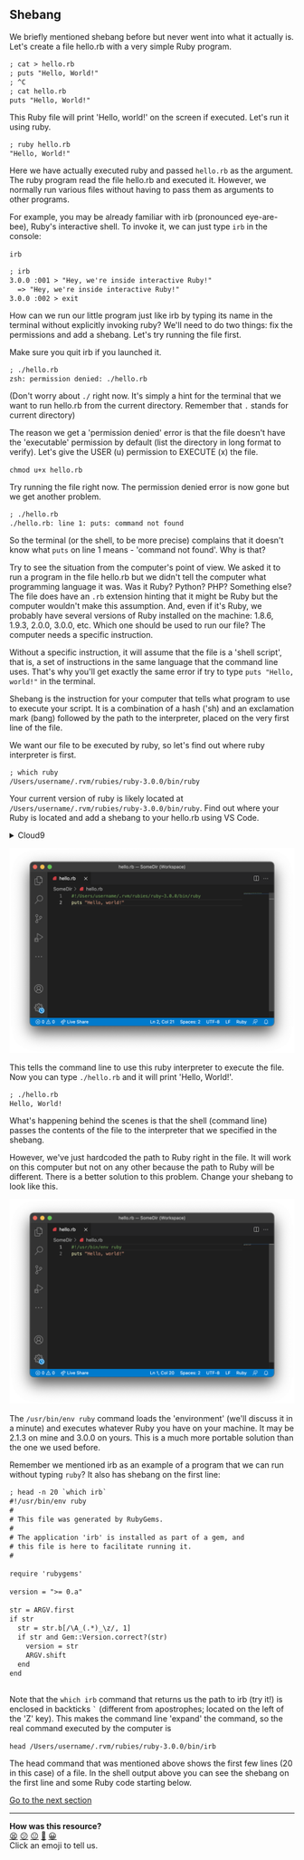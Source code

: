 ## Shebang
We briefly mentioned shebang before but never went into what it actually is. Let's create a file hello.rb with a very simple Ruby program.

```shell
; cat > hello.rb
; puts "Hello, World!"
; ^C
; cat hello.rb
puts "Hello, World!"

```

This Ruby file will print 'Hello, world!' on the screen if executed. Let's run it using ruby.

```shell
; ruby hello.rb
"Hello, World!"

```

Here we have actually executed ruby and passed `hello.rb` as the argument. The ruby program read the file hello.rb and executed it. However, we normally run various files without having to pass them as arguments to other programs.

For example, you may be already familiar with irb (pronounced eye-are-bee), Ruby's interactive shell. To invoke it, we can just type `irb` in the console:

`irb`

```shell
; irb
3.0.0 :001 > "Hey, we're inside interactive Ruby!"
  => "Hey, we're inside interactive Ruby!"
3.0.0 :002 > exit

```

How can we run our little program just like irb by typing its name in the terminal without explicitly invoking ruby? We'll need to do two things: fix the permissions and add a shebang. Let's try running the file first.

Make sure you quit irb if you launched it.

```shell
; ./hello.rb
zsh: permission denied: ./hello.rb

```

(Don't worry about `./` right now. It's simply a hint for the terminal that we want to run hello.rb from the current directory. Remember that `.` stands for current directory)

The reason we get a 'permission denied' error is that the file doesn't have the 'executable' permission by default (list the directory in long format to verify). Let's give the USER (u) permission to EXECUTE (x) the file.

`chmod u+x hello.rb`

Try running the file right now. The permission denied error is now gone but we get another problem.

```shell
; ./hello.rb
./hello.rb: line 1: puts: command not found

```

So the terminal (or the shell, to be more precise) complains that it doesn't know what `puts` on line 1 means - 'command not found'. Why is that?

Try to see the situation from the computer's point of view. We asked it to run a program in the file hello.rb but we didn't tell the computer what programming language it was. Was it Ruby? Python? PHP? Something else? The file does have an `.rb` extension hinting that it might be Ruby but the computer wouldn't make this assumption. And, even if it's Ruby, we probably have several versions of Ruby installed on the machine: 1.8.6, 1.9.3, 2.0.0, 3.0.0, etc. Which one should be used to run our file? The computer needs a specific instruction.

Without a specific instruction, it will assume that the file is a 'shell script', that is, a set of instructions in the same language that the command line uses. That's why you'll get exactly the same error if try to type `puts "Hello, world!"` in the terminal.

Shebang is the instruction for your computer that tells what program to use to execute your script. It is a combination of a hash ('sh) and an exclamation mark (bang) followed by the path to the interpreter, placed on the very first line of the file.

We want our file to be executed by ruby, so let's find out where ruby interpreter is first.

```shell
; which ruby
/Users/username/.rvm/rubies/ruby-3.0.0/bin/ruby

```

Your current version of ruby is likely located at `/Users/username/.rvm/rubies/ruby-3.0.0/bin/ruby`. Find out where your Ruby is located and add a shebang to your hello.rb using VS Code.

<details>
  <summary>Cloud9</summary>
  
  When you run `which ruby` on Cloud9 the output will contain a tilde (~). This won't work in your shebang so put the relative path in there instead like this: `#!../.rvm/rubies/ruby-2.6.3/bin/ruby`
</details>

![Shebang Hardcoded](../images/shebang_hardcoded_ruby.png)

This tells the command line to use this ruby interpreter to execute the file. Now you can type `./hello.rb` and it will print 'Hello, World!'.

```shell
; ./hello.rb
Hello, World!

```

What's happening behind the scenes is that the shell (command line) passes the contents of the file to the interpreter that we specified in the shebang.

However, we've just hardcoded the path to Ruby right in the file. It will work on this computer but not on any other because the path to Ruby will be different. There is a better solution to this problem. Change your shebang to look like this.

![Shebang Hardcoded](../images/shebang_env_ruby.png)

The `/usr/bin/env ruby` command loads the 'environment' (we'll discuss it in a minute) and executes whatever Ruby you have on your machine. It may be 2.1.3 on mine and 3.0.0 on yours. This is a much more portable solution than the one we used before.

Remember we mentioned irb as an example of a program that we can run without typing `ruby`? It also has shebang on the first line:

```shell
; head -n 20 `which irb`
#!/usr/bin/env ruby
# 
# This file was generated by RubyGems.
# 
# The application 'irb' is installed as part of a gem, and
# this file is here to facilitate running it.
# 

require 'rubygems'

version = ">= 0.a"

str = ARGV.first
if str
  str = str.b[/\A_(.*)_\z/, 1]
  if str and Gem::Version.correct?(str)
    version = str
    ARGV.shift
  end
end


```

Note that the `which irb` command that returns us the path to irb (try it!) is enclosed in backticks ``` ` ``` (different from apostrophes; located on the left of the 'Z' key). This makes the command line 'expand' the command, so the real command executed by the computer is

`head /Users/username/.rvm/rubies/ruby-3.0.0/bin/irb`

The head command that was mentioned above shows the first few lines (20 in this case) of a file. In the shell output above you can see the shebang on the first line and some Ruby code starting below.

[Go to the next section](./22_superuser_mode.md)


<!-- BEGIN GENERATED SECTION DO NOT EDIT -->

---

**How was this resource?**  
[😫](https://airtable.com/shrUJ3t7KLMqVRFKR?prefill_Repository=makersacademy/course&prefill_File=foundations/command_line/21_shebang.md&prefill_Sentiment=😫) [😕](https://airtable.com/shrUJ3t7KLMqVRFKR?prefill_Repository=makersacademy/course&prefill_File=foundations/command_line/21_shebang.md&prefill_Sentiment=😕) [😐](https://airtable.com/shrUJ3t7KLMqVRFKR?prefill_Repository=makersacademy/course&prefill_File=foundations/command_line/21_shebang.md&prefill_Sentiment=😐) [🙂](https://airtable.com/shrUJ3t7KLMqVRFKR?prefill_Repository=makersacademy/course&prefill_File=foundations/command_line/21_shebang.md&prefill_Sentiment=🙂) [😀](https://airtable.com/shrUJ3t7KLMqVRFKR?prefill_Repository=makersacademy/course&prefill_File=foundations/command_line/21_shebang.md&prefill_Sentiment=😀)  
Click an emoji to tell us.

<!-- END GENERATED SECTION DO NOT EDIT -->
